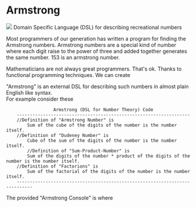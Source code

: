 Armstrong
=========
<img src="http://chicagoagentmagazine.com/wp-content/uploads/2012/11/real-estate-numbers-game-trulia-jed-kolko-asking-prices-housing-patterns.jpg"/></img>
Domain Specific Language (DSL) for describing recreational numbers 

Most programmers of our generation has written a program for finding the Armstrong numbers. 
Armstrong numbers are a special kind of number where each digit raise to the power of three 
and added together generates the same number. 153 is an armstrong number. 

Mathematicians are not always great programmers. That's ok. Thanks to functional programming techniques. 
We can create 

"Armstrong" is an external DSL for describing such numbers in almost plain English like syntax.  
For example consider these 

                      Armstrong (DSL for Number Theory) Code
		------------------------------------------------------------------
		//Definition of "Armstrong Number" is 
			Sum of the cube of the digits of the number is the number itself.
		//Definition of "Dudeney Number" is 
			Cube of the sum of the digits of the number is the number itself.
	        //Definition of "Sum-Product-Number" is 
			Sum of the digits of the number * product of the digits of the number is the number itself.
		//Definition of "Factorions" is 
			Sum of the factorial of the digits of the number is the number itself.
		----------------------------------------------------------------------------

The provided "Armstrong Console" is where 
